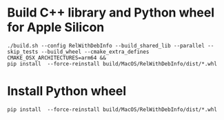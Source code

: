 # Build C++ library and Python wheel for Apple Silicon 
```shell
./build.sh --config RelWithDebInfo --build_shared_lib --parallel --skip_tests --build_wheel --cmake_extra_defines CMAKE_OSX_ARCHITECTURES=arm64 && 
pip install  --force-reinstall build/MacOS/RelWithDebInfo/dist/*.whl
```

# Install Python wheel
```shell
pip install  --force-reinstall build/MacOS/RelWithDebInfo/dist/*.whl
```
